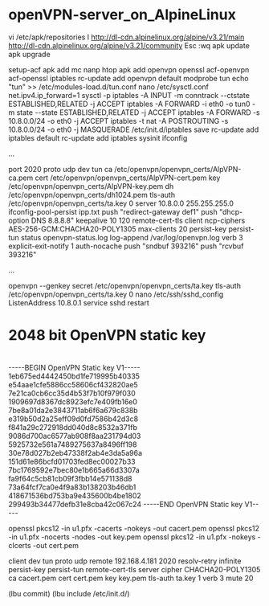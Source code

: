 # openVPN-server_on_AlpineLinux


vi /etc/apk/repositories
	I
	http://dl-cdn.alpinelinux.org/alpine/v3.21/main
	http://dl-cdn.alpinelinux.org/alpine/v3.21/community
	Esc
	:wq
apk update
apk upgrade

setup-acf
apk add mc nanp htop
apk add openvpn openssl acf-openvpn acf-openssl iptables
rc-update add openvpn default
modprobe tun
echo "tun" >> /etc/modules-load.d/tun.conf
nano /etc/sysctl.conf
	net.ipv4.ip_forward=1
sysctl -p
iptables -A INPUT -m conntrack --ctstate ESTABLISHED,RELATED -j ACCEPT
iptables -A FORWARD -i eth0 -o tun0 -m state --state ESTABLISHED,RELATED -j ACCEPT
iptables -A FORWARD -s 10.8.0.0/24 -o eth0 -j ACCEPT
iptables -t nat -A POSTROUTING -s 10.8.0.0/24 -o eth0 -j MASQUERADE
/etc/init.d/iptables save
rc-update add iptables default
rc-update add iptables sysinit
ifconfig

...

port 2020
proto udp
dev tun
ca /etc/openvpn/openvpn_certs/AlpVPN-ca.pem
cert /etc/openvpn/openvpn_certs/AlpVPN-cert.pem
key /etc/openvpn/openvpn_certs/AlpVPN-key.pem
dh /etc/openvpn/openvpn_certs/dh1024.pem
tls-auth /etc/openvpn/openvpn_certs/ta.key 0
server 10.8.0.0 255.255.255.0
ifconfig-pool-persist ipp.txt
push "redirect-gateway def1"
push "dhcp-option DNS 8.8.8.8"
keepalive 10 120
remote-cert-tls client
ncp-ciphers AES-256-GCM:CHACHA20-POLY1305
max-clients 20
persist-key
persist-tun
status openvpn-status.log
log-append /var/log/openvpn.log
verb 3
explicit-exit-notify 1
auth-nocache
push "sndbuf 393216"
push "rcvbuf 393216"

...

openvpn --genkey secret /etc/openvpn/openvpn_certs/ta.key
	tls-auth /etc/openvpn/openvpn_certs/ta.key 0
nano /etc/ssh/sshd_config
	ListenAddress 10.8.0.1
service sshd restart

#
# 2048 bit OpenVPN static key
#
-----BEGIN OpenVPN Static key V1-----
1eb675ed4442450bd1fe719995b40335
e54aae1cfe5886cc58606cf432820ae5
7e21ca0cb6cc35d4b53f7b10f979f030
1909697d8367dc8923efc7e409fb16e0
7be8a01da2e3843711ab6f6a679c838b
e319b50d2a25eff09d0fd7586b42d3c8
f841a29c272918dd040d8c8532a371fb
9086d700ac6577ab908f8aa231794d03
5925732e561a7489275637a8496ff198
30e78d027b2eb47338f2ab4e3da5a96a
151d61e86bcfd01703fed8ec00027b33
7bc1769592e7bec80e1b665a66d3307a
fa9f64c5cb81cb09f3fbb14e571138d8
73a64fcf7ca0e4f9a83b138203b46db1
418671536bd753ba9e435600b4be1802
299493b34477defb31e8cba42c067c24
-----END OpenVPN Static key V1-----

openssl pkcs12 -in u1.pfx -cacerts -nokeys -out cacert.pem
openssl pkcs12 -in u1.pfx -nocerts -nodes -out key.pem
openssl pkcs12 -in u1.pfx -nokeys -clcerts -out cert.pem


client
dev tun
proto udp
remote 192.168.4.181 2020
resolv-retry infinite
persist-key
persist-tun
remote-cert-tls server
cipher CHACHA20-POLY1305
ca cacert.pem
cert cert.pem
key key.pem
tls-auth ta.key 1
verb 3 
mute 20

(lbu commit)
(lbu include /etc/init.d/)

